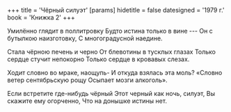 +++
title = 'Чёрный силуэт'
[params]
  hidetitle = false
  datesigned = '1979 г.'
  book = 'Книжка 2'
+++
<!-- Чёрный силуэт -->

Умилённо глядит в поллитровку
Будто истина только в вине ---
Он с бутылкою наизготовку,
С многоградусной наедине.

Стала чёрною печень и черно
От блевотины в тусклых глазах
Только сердце стучит непокорно
Только сердце в кровавых слезах.

Ходит словно во мраке, наощупь-
И откуда взялась эта моль?
«Словно ветер сентябрьскую рощу
Осыпает мозги алкоголь».
<!-- [АвтКоммент(2строчки)- С. Есенин] -->

Если встретите где-нибудь чёрный
Этот черный как ночь, силуэт,
Вы скажите ему огорченно,
Что на донышке истины нет.

<!-- 1979 г. -->
<!-- Книжка 2 -->
<!-- Книжка 0 -->
